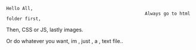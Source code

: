 	Hello All,
														Always go to html folder first,
													
Then,
CSS or JS,
lastly images.

Or do whatever you want,
im ,
just ,
a ,
text file..
